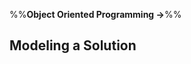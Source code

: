 <link rel="stylesheet" href="{{baseUrl}}/css/textbook.css">

<div class="website-content">

%%**Object Oriented Programming →**%%

## Modeling a Solution

<div id="main">

<include src="introduction/embed.md" />
<include src="basic/embed.md" />
<include src="intermediate/embed.md" />

</div>

</div>
